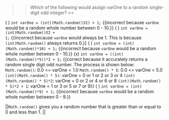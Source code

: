 >>Which of the following would assign varOne to a random single-digit odd integer? <<

( ) <code>int varOne = (int)(Math.random()*5*2) + 1;</code> {{incorrect because <code>varOne</code> would be a random whole number between 0 - 10.}}
( ) <code>int varOne = (int)Math.random()*5*2 + 1;</code> {{incorrect because <code>varOne</code> would always be 1. This is because <code>(int)Math.random()</code> always returns 0.}}
( ) <code>int varOne = (int)(Math.random()*10) + 1;</code> {{incorrect because <code>varOne</code> would be a random whole number between 0 - 10.}}
(x) <code>int varOne = ((int)(Math.random()*5))*2 + 1;</code> {{correct because it accurately returns a random single digit odd number.
The process is shown below:
<code>Math.random()</code>:                   0.0 &lt;= varOne &lt; 1.0
<code>Math.random() * 5</code>:               0.0 &lt;= varOne &lt; 5.0
<code>(int)(Math.random() * 5)</code>:        varOne = 0 or 1 or 2 or 3 or 4
<code>(int)(Math.random() * 5)*2</code>:      varOne = 0 or 2 or 4 or 6 or 8
<code>(int)(Math.random() * 5)*2 + 1</code>:  varOne = 1 or 3 or 5 or 7 or 9}}
( ) <code>int varOne = (int)(Math.random()*9) + 1;</code> {{incorrect because <code>varOne</code> would be a random whole number between 0 - 9.}}

||<code>Math.random()</code> gives you a random number that is greater than or equal to 0 and less than 1. ||
